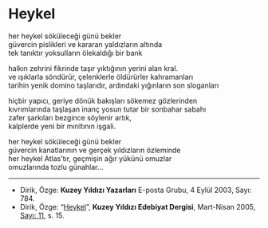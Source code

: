 # Heykel  
  
her heykel söküleceği günü bekler  
güvercin pislikleri ve kararan yaldızların altında  
tek tanıktır yoksulların ölekaldığı bir bank  
  
halkın zehrini fikrinde taşır yıktığının yerini alan kral.  
ve ışıklarla söndürür, çelenklerle öldürürler kahramanları  
tarihin yenik domino taşlarıdır, ardındaki yığınların son sloganları  
  
hiçbir yapıcı, geriye dönük bakışları sökemez gözlerinden  
kıvrımlarında taşlaşan inanç yosun tutar bir sonbahar sabahı  
zafer şarkıları bezgince söylenir artık,  
kalplerde yeni bir mırıltının işgali.  
  
her heykel söküleceği günü bekler  
güvercin kanatlarının ve gerçek yıldızların özleminde  
her heykel Atlas’tır, geçmişin ağır yükünü omuzlar  
omuzlarında tozlu günahlar...

---
- Dirik, Özge: **Kuzey Yıldızı Yazarları** E-posta Grubu, 4 Eylül 2003, Sayı: 784.
- Dirik, Özge: “[Heykel](https://kuzeyyildizi.com/dergi/11/heykel)”, **Kuzey Yıldızı Edebiyat Dergisi**, Mart-Nisan 2005, [Sayı: 11](https://kuzeyyildizi.com/files/ky11.pdf), s. 15.
